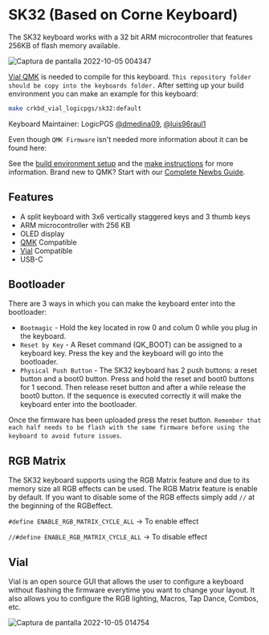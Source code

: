 # SK32 (Based on Corne Keyboard)

The SK32 keyboard works with a 32 bit ARM microcontroller that features 256KB of flash memory available.

![Captura de pantalla 2022-10-05 004347](https://user-images.githubusercontent.com/86707721/193998609-58ceed93-431c-4882-a36e-1b39f36fdfd0.png)

[Vial QMK](https://github.com/vial-kb/vial-qmk) is needed to compile for this keyboard. `This repository folder should be copy into the keyboards folder.` After setting up your build environment you can make an example for this keyboard:

```sh
make crkbd_vial_logicpgs/sk32:default
```

Keyboard Maintainer: LogicPGS [@dmedina09](https://github.com/dmedina09), [@luis96raul1](https://github.com/luis96raul1)

Even though `QMK Firmware` isn't needed more information about it can be found here:

See the [build environment setup](https://docs.qmk.fm/#/getting_started_build_tools) and the [make instructions](https://docs.qmk.fm/#/getting_started_make_guide) for more information. Brand new to QMK? Start with our [Complete Newbs Guide](https://docs.qmk.fm/#/newbs).

## Features

* A split keyboard with 3x6 vertically staggered keys and 3 thumb keys
* ARM microcontroller with 256 KB
* OLED display
* [QMK](https://docs.qmk.fm/#/) Compatible
* [Vial](https://get.vial.today/) Compatible
* USB-C

## Bootloader
There are 3 ways in which you can make the keyboard enter into the bootloader:

* `Bootmagic` - Hold the key located in row 0 and colum 0 while you plug in the keyboard.
* `Reset by Key` - A Reset command (QK_BOOT) can be assigned to a keyboard key. Press the key and the keyboard will go into the bootloader.
* `Physical Push Button` - The SK32 keyboard has 2 push buttons: a reset button and a boot0 button. Press and hold the reset and boot0 buttons for 1 second. Then release reset button and after a while release the boot0 button. If the sequence is executed correctly it will make the keyboard enter into the bootloader.

Once the firmware has been uploaded press the reset button. `Remember that each half needs to be flash with the same firmware before using the keyboard to avoid future issues`.

## RGB Matrix
The SK32 keyboard supports using the RGB Matrix feature and due to its memory size all RGB effects can be used. The RGB Matrix feature is enable by default. If you want to disable some of the RGB effects simply add `//` at the beginning of the RGBeffect.

`#define ENABLE_RGB_MATRIX_CYCLE_ALL` -> To enable effect

`//#define ENABLE_RGB_MATRIX_CYCLE_ALL` -> To disable effect

## Vial
Vial is an open source GUI that allows the user to configure a keyboard without flashing the firmware everytime you want to change your layout. It also allows you to configure the RGB lighting, Macros, Tap Dance, Combos, etc.

![Captura de pantalla 2022-10-05 014754](https://user-images.githubusercontent.com/86707721/193998481-308e92c4-f2f9-4f99-a9d5-0cb6bfd61146.png)